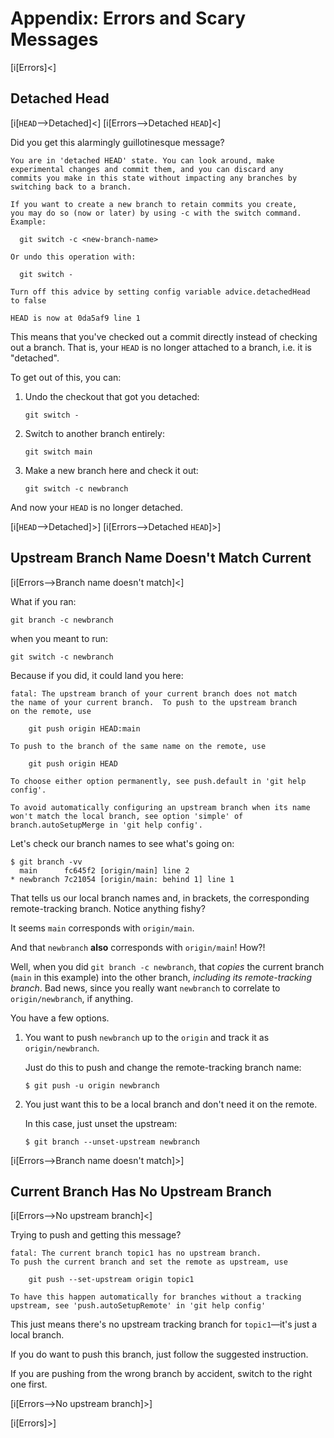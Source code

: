 # Appendix: Errors and Scary Messages

[i[Errors]<]

## Detached Head

[i[`HEAD`-->Detached]<]
[i[Errors-->Detached `HEAD`]<]

Did you get this alarmingly guillotinesque message?

``` {.default}
You are in 'detached HEAD' state. You can look around, make
experimental changes and commit them, and you can discard any
commits you make in this state without impacting any branches by
switching back to a branch.

If you want to create a new branch to retain commits you create,
you may do so (now or later) by using -c with the switch command.
Example:

  git switch -c <new-branch-name>

Or undo this operation with:

  git switch -

Turn off this advice by setting config variable advice.detachedHead
to false

HEAD is now at 0da5af9 line 1
```

This means that you've checked out a commit directly instead of checking
out a branch. That is, your `HEAD` is no longer attached to a branch,
i.e. it is "detached".

To get out of this, you can:

1. Undo the checkout that got you detached:

   ``` {.default}
   git switch -
   ```

2. Switch to another branch entirely:

   ``` {.default}
   git switch main
   ```

3. Make a new branch here and check it out:

   ``` {.default}
   git switch -c newbranch
   ```

And now your `HEAD` is no longer detached.

[i[`HEAD`-->Detached]>]
[i[Errors-->Detached `HEAD`]>]

## Upstream Branch Name Doesn't Match Current

[i[Errors-->Branch name doesn't match]<]

What if you ran:

``` {.default}
git branch -c newbranch
```

when you meant to run:

``` {.default}
git switch -c newbranch
```

Because if you did, it could land you here:

``` {.default}
fatal: The upstream branch of your current branch does not match
the name of your current branch.  To push to the upstream branch
on the remote, use

    git push origin HEAD:main

To push to the branch of the same name on the remote, use

    git push origin HEAD

To choose either option permanently, see push.default in 'git help
config'.

To avoid automatically configuring an upstream branch when its name
won't match the local branch, see option 'simple' of
branch.autoSetupMerge in 'git help config'.
```

Let's check our branch names to see what's going on:

``` {.default}
$ git branch -vv
  main      fc645f2 [origin/main] line 2
* newbranch 7c21054 [origin/main: behind 1] line 1
```

That tells us our local branch names and, in brackets, the corresponding
remote-tracking branch. Notice anything fishy?

It seems `main` corresponds with `origin/main`.

And that `newbranch` **also** corresponds with `origin/main`! How?!

Well, when you did `git branch -c newbranch`, that _copies_ the current
branch (`main` in this example) into the other branch, _including its
remote-tracking branch_. Bad news, since you really want `newbranch` to
correlate to `origin/newbranch`, if anything.

You have a few options.

1. You want to push `newbranch` up to the `origin` and track it as
   `origin/newbranch`.

   Just do this to push and change the remote-tracking branch name:

   ``` {.default}
   $ git push -u origin newbranch
   ```

2. You just want this to be a local branch and don't need it on the
   remote.

   In this case, just unset the upstream:

   ``` {.default}
   $ git branch --unset-upstream newbranch
   ```

[i[Errors-->Branch name doesn't match]>]

## Current Branch Has No Upstream Branch

[i[Errors-->No upstream branch]<]

Trying to push and getting this message?

``` {.default}
fatal: The current branch topic1 has no upstream branch.
To push the current branch and set the remote as upstream, use

    git push --set-upstream origin topic1

To have this happen automatically for branches without a tracking
upstream, see 'push.autoSetupRemote' in 'git help config'
```

This just means there's no upstream tracking branch for `topic1`—it's
just a local branch.

If you do want to push this branch, just follow the suggested
instruction.

If you are pushing from the wrong branch by accident, switch to the
right one first.

[i[Errors-->No upstream branch]>]

[i[Errors]>]
